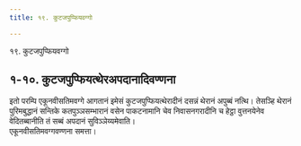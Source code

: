 ```yaml
---
title: १९. कुटजपुप्फियवग्गो

---
```

१९. कुटजपुप्फियवग्गो  


## १-१०. कुटजपुप्फियत्थेरअपदानादिवण्णना

इतो परम्पि एकूनवीसतिमवग्गे आगतानं इमेसं कुटजपुप्फियत्थेरादीनं दसन्नं थेरानं अपुब्बं नत्थि। तेसञ्हि थेरानं पुरिमबुद्धानं सन्तिके कतपुञ्ञसम्भारानं वसेन पाकटनामानि चेव निवासनगरादीनि च हेट्ठा वुत्तनयेनेव वेदितब्बानीति तं सब्बं अपदानं सुविञ्ञेय्यमेवाति।  
एकूनवीसतिमवग्गवण्णना समत्ता।  